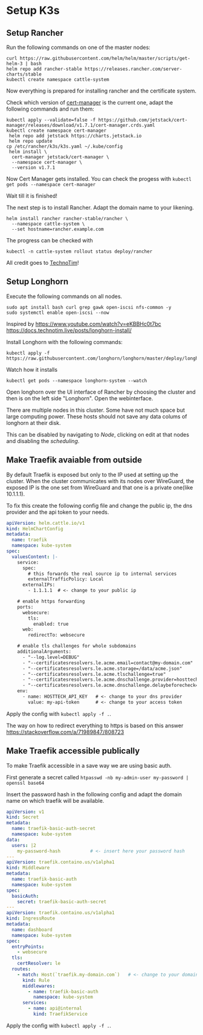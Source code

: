 # Setup K3s


## Setup Rancher

Run the following commands on one of the master nodes:

```
curl https://raw.githubusercontent.com/helm/helm/master/scripts/get-helm-3 | bash
helm repo add rancher-stable https://releases.rancher.com/server-charts/stable
kubectl create namespace cattle-system

```
Now everything is prepared for installing rancher and the certificate system.

Check which version of [cert-manager](https://github.com/cert-manager/cert-manager/releases) is the current one, adapt the following commands and run them:

```
kubectl apply --validate=false -f https://github.com/jetstack/cert-manager/releases/download/v1.7.1/cert-manager.crds.yaml
kubectl create namespace cert-manager
 helm repo add jetstack https://charts.jetstack.io
 helm repo update
cp /etc/rancher/k3s/k3s.yaml ~/.kube/config
 helm install \
  cert-manager jetstack/cert-manager \
  --namespace cert-manager \
  --version v1.7.1
```
Now Cert Manager gets installed. You can check the progess with
```kubectl get pods --namespace cert-manager```

Wait till it is finished!

The next step is to install Rancher. Adapt the domain name to your likening.
```
helm install rancher rancher-stable/rancher \
  --namespace cattle-system \
  --set hostname=rancher.example.com
```

The progress can be checked with
```
kubectl -n cattle-system rollout status deploy/rancher
```

All credit goes to [TechnoTim](https://docs.technotim.live/posts/rancher-ha-install/)!


## Setup Longhorn
Execute the following commands on all nodes.
```
sudo apt install bash curl grep gawk open-iscsi nfs-common -y
sudo systemctl enable open-iscsi --now
```

 Inspired by
 https://www.youtube.com/watch?v=eKBBHc0t7bc
https://docs.technotim.live/posts/longhorn-install/

Install Longhorn with the following commands:

```
kubectl apply -f https://raw.githubusercontent.com/longhorn/longhorn/master/deploy/longhorn.yaml
```

Watch how it installs
```
kubectl get pods --namespace longhorn-system --watch
```

Open longhorn over the UI interface of Rancher by choosing the cluster and then is on the left side "Longhorn". Open the webinterface.

There are multiple nodes in this cluster. Some have not much space but large computing power. These hosts should not save any data colums of longhorn at their disk.

This can be disabled by navigating to *Node*, clicking on edit at that nodes and disabling the *scheduling*.


## Make Traefik avaiable from outside
By default Traefik is exposed but only to the IP used at setting up the cluster. When the cluster communicates with its nodes over WireGuard, the exposed IP is the one set from WireGuard and that one is a private one(like 10.1.1.1).

To fix this create the following config file and change the public ip, the dns provider and the api token to your needs.
```yaml
apiVersion: helm.cattle.io/v1
kind: HelmChartConfig
metadata:
  name: traefik
  namespace: kube-system
spec:
  valuesContent: |-
    service:
      spec:
        # this forwards the real source ip to internal services
        externalTrafficPolicy: Local
      externalIPs:
        - 1.1.1.1  # <- change to your public ip

    # enable https forwarding
    ports:
      websecure:
        tls:
          enabled: true
      web:
        redirectTo: websecure

    # enable tls challenges for whole subdomains
    additionalArguments:
      - "--log.level=DEBUG"
      - "--certificatesresolvers.le.acme.email=contact@my-domain.com"  # <- your contact email adress
      - "--certificatesresolvers.le.acme.storage=/data/acme.json"
      - "--certificatesresolvers.le.acme.tlschallenge=true"
      - "--certificatesresolvers.le.acme.dnschallenge.provider=hosttech" # <- change to your dns provider
      - "--certificatesresolvers.le.acme.dnschallenge.delaybeforecheck=0"
    env:
      - name: HOSTTECH_API_KEY   # <- change to your dns provider
        value: my-api-token      # <- change to your access token
```

Apply the config with ```kubectl apply -f .```.

The way on how to redirect everything to https is based on this answer https://stackoverflow.com/a/71989847/808723


## Make Traefik accessible publically

To make Traefik accessible in a save way we are using basic auth.

First generate a secret called
```htpasswd -nb my-admin-user my-password | openssl base64```

Insert the password hash in the following config and adapt the domain name on which traefik will be available.

```yaml
apiVersion: v1
kind: Secret
metadata:
  name: traefik-basic-auth-secret
  namespace: kube-system
data:
  users: |2
    my-password-hash           # <- insert here your password hash
---
apiVersion: traefik.containo.us/v1alpha1
kind: Middleware
metadata:
  name: traefik-basic-auth
  namespace: kube-system
spec:
  basicAuth:
    secret: traefik-basic-auth-secret
---
apiVersion: traefik.containo.us/v1alpha1
kind: IngressRoute
metadata:
  name: dashboard
  namespace: kube-system
spec:
  entryPoints:
    - websecure
  tls:
    certResolver: le
  routes:
    - match: Host(`traefik.my-domain.com`)   # <- change to your domain
      kind: Rule
      middlewares:
        - name: traefik-basic-auth
          namespace: kube-system
      services:
        - name: api@internal
          kind: TraefikService
```

Apply the config with ```kubectl apply -f .```.
